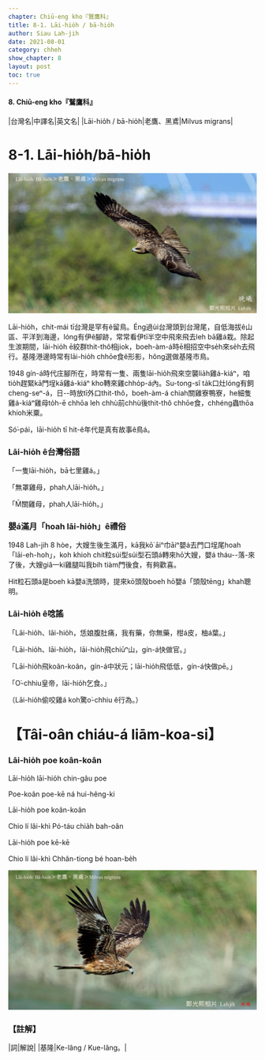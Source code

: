 ```yaml
---
chapter: Chiū-eng kho『鷲鷹科』
title: 8-1. Lāi-hio̍h / bā-hio̍h
author: Siau Lah-jih
date: 2021-08-01
category: chheh
show_chapter: 8
layout: post
toc: true
---
```


#### 8. Chiū-eng kho『鷲鷹科』

|台灣名|中譯名|英文名|
|Lāi-hio̍h / bā-hio̍h|老鷹、黑鳶|Milvus migrans|


# 8-1. Lāi-hio̍h/bā-hio̍h

![](../too5/08/08-1-1.Lāi-hio̍h.jpg)

Lāi-hio̍h，chit-mái tī台灣是罕有ê留鳥。Éng過ùi台灣頭到台灣尾，自低海拔ê山區、平洋到海邊，lóng有伊ê腳跡，常常看伊tī半空中飛來飛去leh bā雞á栽。除起生湠期間，lāi-hio̍h ē絞群thit-thô相jiok，boeh-àm-á時ē相招空中se̍h來se̍h去飛行。基隆港邊時常有lāi-hio̍h chhōe食ê形影，hông選做基隆市鳥。

1948 gín-á時代庄腳所在，時常有一隻、兩隻lāi-hio̍h飛來空襲lia̍h雞á-kiáⁿ，咱tio̍h趕緊kā門埕kā雞á-kiáⁿ kho͘轉來雞chho̍p-á內。Su-tong-sî ta̍k口灶lóng有飼cheng-seⁿ-á，日--時放tī外口thit-thô，boeh-àm-á chiah關雞寮鴨寮，he細隻雞á-kiáⁿ雞母to̍h-ē chhōa leh chhù前chhù後thit-thô chhōe食，chhéng蟲thōa khioh米粟。

Só͘-pái，lāi-hio̍h tī hit-ê年代是真有故事ê鳥á。



### Lāi-hio̍h ê台灣俗語

「一隻lāi-hio̍h，bā七里雞á。」

「無罩雞母，phah人lāi-hio̍h。」

「M̄關雞母，phah人lāi-hio̍h。」	



### 嬰á滿月「hoah lāi-hio̍h」ê禮俗

1948 Lah-jih 8 hòe，大嫂生後生滿月，kā我kō͘ āiⁿ巾āiⁿ嬰á去門口埕尾hoah「lāi-eh-hoh」，koh khioh chit粒súi型súi型石頭á轉來hō͘大嫂，嬰á tháu--落-來了後，大嫂giâ一ki雞腿叫我bih tiàm門後食，有夠歡喜。

Hit粒石頭á是boeh kā嬰á洗頭時，提來kō頭殼boeh hō͘嬰á「頭殼tēng」khah聰明。



### Lāi-hio̍h ê唸謠

「Lāi-hio̍h、lāi-hio̍h，恁娘腹肚痛，我有藥，你無藥，柑á皮，柚á葉。」

「Lāi-hio̍h、lāi-hio̍h，lāi-hio̍h飛chiūⁿ山，gín-á快做官。」

「Lāi-hio̍h飛koân-koân，gín-á中狀元；lāi-hio̍h飛低低，gín-á快做pē。」

「O͘-chhiu皇帝，lāi-hio̍h乞食。」

（Lāi-hio̍h偷咬雞á koh驚o͘-chhiu ê行為。）



# 【Tâi-oân chiáu-á liām-koa-si】

### **Lāi-hio̍h poe koân-koân**

Lāi-hio̍h lāi-hio̍h chin-gâu poe

Poe-koân poe-kē ná hui-hêng-ki

Lāi-hio̍h poe koân-koân

Chio lí lâi-khì Pó-táu chia̍h bah-oân

Lāi-hio̍h poe kē-kē

Chio lí lâi-khì Chhân-tiong bé hoan-be̍h



![](../too5/08/08-1-2.Lāi-hio̍h.jpg)



### 【註解】

|詞|解說|
|基隆|Ke-lâng / Kue-lâng。|

